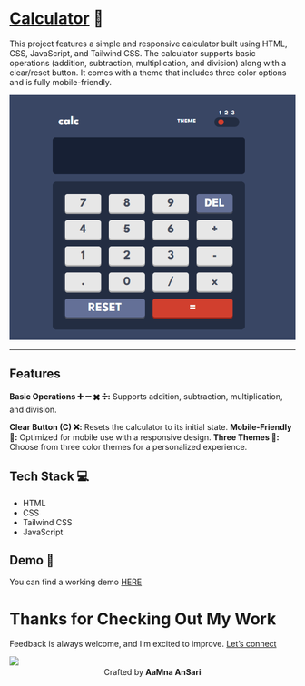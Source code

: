 # [Calculator](https://simple-calculaor.netlify.app/) 🧮

This project features a simple and responsive calculator built using HTML, CSS, JavaScript, and Tailwind CSS. The calculator supports basic operations (addition, subtraction, multiplication, and division) along with a clear/reset button. It comes with a theme that includes three color options and is fully mobile-friendly.

<p align="center">
  <img src="./images/calculator.gif" alt="See Result">
</p>

---

## Features
**Basic Operations ➕ ➖ ✖️ ➗:** Supports addition, subtraction, multiplication, and division.

**Clear Button (C) ❌:** Resets the calculator to its initial state.
**Mobile-Friendly 📱:** Optimized for mobile use with a responsive design.
**Three Themes 🎨:** Choose from three color themes for a personalized experience.

## Tech Stack 💻
- HTML 
- CSS 
- Tailwind CSS 
- JavaScript 

##  Demo 🎥
You can find a working demo [HERE](https://simple-calculaor.netlify.app/)


# Thanks for Checking Out My Work

Feedback is always welcome, and I’m excited to improve. 
[Let’s connect](https://linktr.ee/aamna_ansari)

<img src="https://user-images.githubusercontent.com/73097560/115834477-dbab4500-a447-11eb-908a-139a6edaec5c.gif">

<div align = 'center'>
 Crafted by <b>AaMna AnSari
</div>



